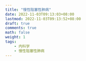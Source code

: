 ```yaml
---
title: "慢性阻塞性肺病"
date: 2022-11-03T09:13:03+08:00
lastmod: 2022-11-03T09:13:52+08:00
draft: true
comments: true
math: false
weight: 1
tags:
    - 内科学
    - 慢性阻塞性肺病
---
```




